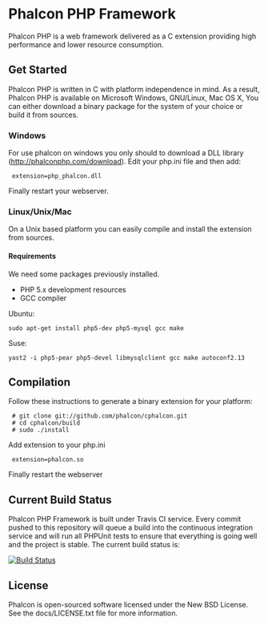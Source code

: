 Phalcon PHP Framework
=====================

Phalcon PHP is a web framework delivered as a C extension providing high
performance and lower resource consumption.

Get Started
-----------

Phalcon PHP is written in C with platform independence in mind. As a result,
Phalcon PHP is available on Microsoft Windows, GNU/Linux, Mac OS X, You can
either download a binary package for the system of your choice or build it
from sources.

### Windows

For use phalcon on windows you only should to download a DLL library
(http://phalconphp.com/download). Edit your php.ini file and then add:

     extension=php_phalcon.dll

Finally restart your webserver.

### Linux/Unix/Mac

On a Unix based platform you can easily compile and install the extension from
sources.

#### Requirements
We need some packages previously installed.

* PHP 5.x development resources
* GCC compiler

Ubuntu:

    sudo apt-get install php5-dev php5-mysql gcc make

Suse:

    yast2 -i php5-pear php5-devel libmysqlclient gcc make autoconf2.13

Compilation
-----------

Follow these instructions to generate a binary extension for your platform:

     # git clone git://github.com/phalcon/cphalcon.git
     # cd cphalcon/build
     # sudo ./install

Add extension to your php.ini

     extension=phalcon.so

Finally restart the webserver

Current Build Status
--------------------

Phalcon PHP Framework is built under Travis CI service. Every commit pushed to
this repository will queue a build into the continuous integration service and
will run all PHPUnit tests to ensure that everything is going well and the
project is stable. The current build status is:

[![Build Status](https://secure.travis-ci.org/phalcon/cphalcon.png?branch=master)](http://travis-ci.org/phalcon/cphalcon)


License
--------------

Phalcon is open-sourced software licensed under the New BSD License. See the
docs/LICENSE.txt file for more information.
